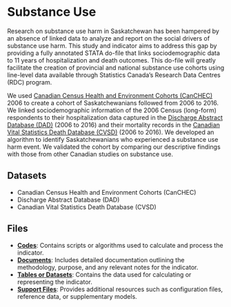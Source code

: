 # Substance Use

Research on substance use harm in Saskatchewan has been hampered by an absence of linked data to analyze and report on the social drivers of substance use harm. 
This study and indicator aims to address this gap by providing a fully annotated STATA do-file that links sociodemographic data to 11 years of hospitalization 
and death outcomes. This do-file will greatly facilitate the creation of provincial and national substance use cohorts using line-level data available
through Statistics Canada’s Research Data Centres (RDC) program.

We used [Canadian Census Health and Environment Cohorts (CanCHEC)](https://github.com/csdul/pre_beta_datasets/blob/main/README.md) 2006 to create a cohort of Saskatchewanians followed from 2006 to 2016. We linked
sociodemographic information of the 2006 Census (long-form) respondents to their hospitalization data captured in the 
[Discharge Abstract Database (DAD)](https://github.com/csdul/pre_beta_datasets/blob/main/README.md) (2006 to 2016) and their mortality records in the [Canadian Vital Statistics Death Database (CVSD)]((https://github.com/csdul/pre_beta_datasets/blob/main/README.md)) (2006 to
2016). We developed an algorithm to identify Saskatchewanians who experienced a substance use harm event. We validated the cohort by comparing our
descriptive findings with those from other Canadian studies on substance use.

## Datasets

- Canadian Census Health and Environment Cohorts (CanCHEC)
- Discharge Abstract Database (DAD)
- Canadian Vital Statistics Death Database (CVSD)

## Files

- [**Codes**](https://github.com/csdul/pre_beta_hub_individual/tree/main/substance_use/codes): Contains scripts or algorithms used to calculate and process the indicator.
- [**Documents**](https://drive.google.com/drive/folders/1DCPG9IyNNFLXegbh6hBhE90eaDQVswkj): Includes detailed documentation outlining the methodology, purpose, and any relevant notes for the indicator.
- [**Tables or Datasets**](https://drive.google.com/drive/folders/1RiHXA9Or-pVwXOVPjU90PsKyAK1wl8gc): Contains the data used for calculating or representing the indicator.
- [**Support Files**](https://drive.google.com/drive/folders/1XxqYgDLJJqMj9Qs0-LXys9AaoUX5pO4C): Provides additional resources such as configuration files, reference data, or 
  supplementary models.

